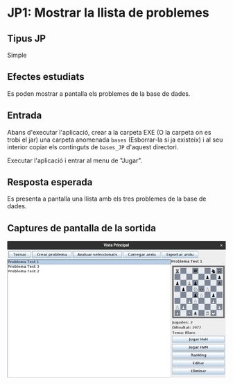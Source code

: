 # JP1: Mostrar la llista de problemes

## Tipus JP

Simple

## Efectes estudiats

Es poden mostrar a pantalla els problemes de la base de dades.

## Entrada

Abans d'executar l'aplicació, crear a la carpeta EXE (O la carpeta on es trobi el jar) una carpeta anomenada `bases` (Esborrar-la si ja existeix) i al seu interior copiar els continguts de `bases_JP` d'aquest directori.

Executar l'aplicació i entrar al menu de "Jugar".

## Resposta esperada

Es presenta a pantalla una llista amb els tres problemes de la base de dades.

## Captures de pantalla de la sortida

![Llista de problemes](../imatges_JP/carrega_prob_1.png)
